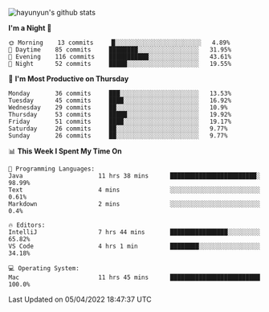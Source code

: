 
![hayunyun's github stats](https://github-readme-stats.vercel.app/api?username=hayunyun&show_icons=true)


<!--START_SECTION:waka-->
**I'm a Night 🦉** 

```text
🌞 Morning    13 commits     █░░░░░░░░░░░░░░░░░░░░░░░░   4.89% 
🌆 Daytime    85 commits     ████████░░░░░░░░░░░░░░░░░   31.95% 
🌃 Evening    116 commits    ███████████░░░░░░░░░░░░░░   43.61% 
🌙 Night      52 commits     █████░░░░░░░░░░░░░░░░░░░░   19.55%

```
📅 **I'm Most Productive on Thursday** 

```text
Monday       36 commits     ███░░░░░░░░░░░░░░░░░░░░░░   13.53% 
Tuesday      45 commits     ████░░░░░░░░░░░░░░░░░░░░░   16.92% 
Wednesday    29 commits     ██░░░░░░░░░░░░░░░░░░░░░░░   10.9% 
Thursday     53 commits     █████░░░░░░░░░░░░░░░░░░░░   19.92% 
Friday       51 commits     ████░░░░░░░░░░░░░░░░░░░░░   19.17% 
Saturday     26 commits     ██░░░░░░░░░░░░░░░░░░░░░░░   9.77% 
Sunday       26 commits     ██░░░░░░░░░░░░░░░░░░░░░░░   9.77%

```


📊 **This Week I Spent My Time On** 

```text
💬 Programming Languages: 
Java                     11 hrs 38 mins      ████████████████████████░   98.99% 
Text                     4 mins              ░░░░░░░░░░░░░░░░░░░░░░░░░   0.61% 
Markdown                 2 mins              ░░░░░░░░░░░░░░░░░░░░░░░░░   0.4%

🔥 Editors: 
IntelliJ                 7 hrs 44 mins       ████████████████░░░░░░░░░   65.82% 
VS Code                  4 hrs 1 min         ████████░░░░░░░░░░░░░░░░░   34.18%

💻 Operating System: 
Mac                      11 hrs 45 mins      █████████████████████████   100.0%

```


 Last Updated on 05/04/2022 18:47:37 UTC
<!--END_SECTION:waka-->

<!--
**hayunyun/hayunyun** is a ✨ _special_ ✨ repository because its `README.md` (this file) appears on your GitHub profile.

Here are some ideas to get you started:

- 🔭 I’m currently working on ...
- 🌱 I’m currently learning ...
- 👯 I’m looking to collaborate on ...
- 🤔 I’m looking for help with ...
- 💬 Ask me about ...
- 📫 How to reach me: ...
- 😄 Pronouns: ...
- ⚡ Fun fact: ...
-->
